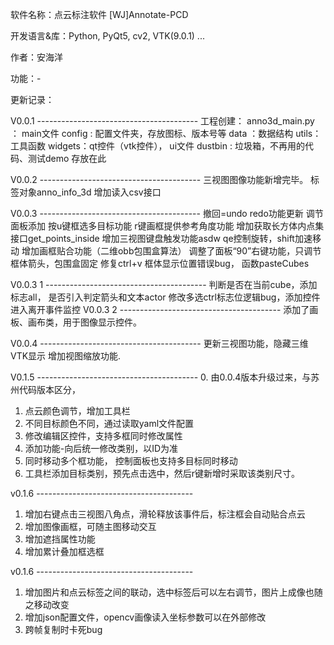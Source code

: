 软件名称：点云标注软件  [WJ]Annotate-PCD

开发语言&库：Python, PyQt5, cv2, VTK(9.0.1) ...

作者：安海洋

功能：-

更新记录：

V0.0.1 ----------------------------------------
工程创建：
anno3d_main.py  ： main文件
config : 配置文件夹，存放图标、版本号等
data ：数据结构
utils：工具函数
widgets：qt控件（vtk控件）， ui文件
dustbin : 垃圾箱，不再用的代码、测试demo 存放在此

V0.0.2 ----------------------------------------
三视图图像功能新增完毕。
标签对象anno_info_3d 增加读入csv接口


V0.0.3 ----------------------------------------
撤回=undo redo功能更新
调节面板添加
按u键框选多目标功能
r键画框提供参考角度功能
增加获取长方体内点集接口get_points_inside
增加三视图键盘触发功能asdw qe控制旋转，shift加速移动
增加画框贴合功能（二维obb包围盒算法）
调整了面板“90”右键功能，只调节框体箭头，包围盒固定
修复ctrl+v 框体显示位置错误bug， 函数pasteCubes


V0.0.3 1 ----------------------------------------
判断是否在当前cube，添加标志all， 是否引入判定箭头和文本actor
修改多选ctrl标志位逻辑bug，添加控件进入离开事件监控
V0.0.3 2 ----------------------------------------
添加了画板、画布类，用于图像显示控件。

V0.0.4 ----------------------------------------
更新三视图功能，隐藏三维VTK显示
增加视图缩放功能.


V0.1.5 ----------------------------------------
0. 由0.0.4版本升级过来，与苏州代码版本区分，
1. 点云颜色调节，增加工具栏
2. 不同目标颜色不同，通过读取yaml文件配置
3. 修改编辑区控件，支持多框同时修改属性
4. 添加功能-向后统一修改类别，以ID为准
5. 同时移动多个框功能， 控制面板也支持多目标同时移动
6. 工具栏添加目标类别，预先点击选中，然后r键新增时采取该类别尺寸。


v0.1.6 ---------------------------------------
1. 增加右键点击三视图八角点，滑轮释放该事件后，标注框会自动贴合点云
2. 增加图像画框，可随主图移动交互
3. 增加遮挡属性功能
4. 增加累计叠加框选框

v0.1.6 ---------------------------------------
1. 增加图片和点云标签之间的联动，选中标签后可以左右调节，图片上成像也随之移动改变
2. 增加json配置文件，opencv画像读入坐标参数可以在外部修改
3. 跨帧复制时卡死bug